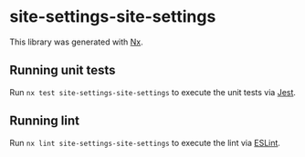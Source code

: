 # site-settings-site-settings

This library was generated with [Nx](https://nx.dev).

## Running unit tests

Run `nx test site-settings-site-settings` to execute the unit tests via [Jest](https://jestjs.io).

## Running lint

Run `nx lint site-settings-site-settings` to execute the lint via [ESLint](https://eslint.org/).
